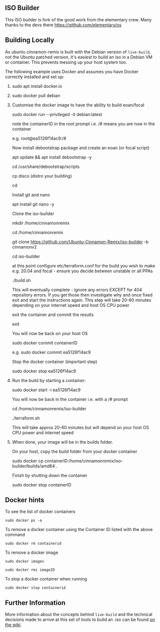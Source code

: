 ## ISO Builder

This ISO builder is fork of the good work from the elementary crew.  Many thanks to the devs there https://github.com/elementary/os

## Building Locally

As ubuntu cinnamon-remix is built with the Debian version of `live-build`, not the Ubuntu patched version, it's easiest to build an iso in a Debian VM or container. This prevents messing up your host system too.

The following example uses Docker and assumes you have Docker correctly installed and set up:

 1) sudo apt install docker.io

 2) sudo docker pull debian

 3) Customise the docker image to have the ability to build eoan/focal

    sudo docker run --privileged -it debian:latest

    note the containerID in the root prompt i.e. /# means you are now in the container
    
    e.g. root@ea5126f14ac9:/#

    Now install debootstrap package and create an eoan (or focal script)

    apt update && apt install debootstrap -y

    cd /usr/share/debootstrap/scripts

    cp disco (distro your building)
    
    cd

    Install git and nano

    apt install git nano -y

    Clone the iso-builder

    mkdir /home/cinnamonremix
    
    cd /home/cinnamonremix
    
    git clone https://github.com/Ubuntu-Cinnamon-Remix/iso-builder -b cinnamonv2
    
    cd iso-builder
    
    at this point configure etc/terraform.conf for the build you wish to make e.g. 20.04 and focal - ensure you decide between unstable or all PPAs

    ./build.sh

    This will eventually complete - ignore any errors EXCEPT for 404 repository errors.  If you get those then investigate why and once fixed exit and start the instructions again.  This step will take 20-60 minutes depending on your internet speed and host OS CPU power

    exit the container and commit the results

    exit
    
    You will now be back on your host OS
    
    sudo docker commit containerID 
    
    e.g.   sudo docker commit ea5126f14ac9

    Stop the docker container (important step)

    sudo docker stop ea5126f14ac9



 3) Run the build by starting a container:

    sudo docker start -i ea5126f14ac9
    
    You will now be back in the container i.e. with a /# prompt

    cd /home/cinnamonremix/iso-builder

    ./terraform.sh
    
    This will take approx 20-60 minutes but will depend on your host OS CPU power and internet speed

 4) When done, your image will be in the builds folder.

    On your host, copy the build folder from your docker container

    sudo docker cp containerID:/home/cinnamonremix/iso-builder/builds/amd64 .

    Finish by shutting down the container

    sudo docker stop containerID

## Docker hints

To see the list of docker containers

    sudo docker ps -a

To remove a docker container using the Container ID listed with the above command

    sudo docker rm containerid
    
To remove a docker image

    sudo docker images
    
    sudo docker rmi imageID

To stop a docker container when running

    sudo docker stop containerid



## Further Information

More information about the concepts behind `live-build` and the technical decisions made to arrive at this set of tools to build an .iso can be found [on the wiki](https://github.com/elementary/os/wiki/Building-iso-Images).
